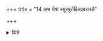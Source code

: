 +++
title = "14 अथ येषां स्युरपुरोहितप्रवरास्ते"

+++

<details><summary>थिते</summary>

14. (The Kṣatriyas) of whom (there are the composers of sacred formulae) they are "without the series of ancestors of the chaplain." 
</details>
